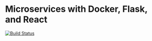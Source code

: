 # Microservices with Docker, Flask, and React
[![Build Status](https://travis-ci.org/Zoki92/testdriven-app.svg?branch=master)](https://travis-ci.org/Zoki92/Microservices-with-Flask)
